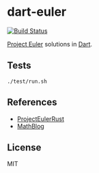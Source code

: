 # dart-euler

[![Build Status](https://drone.io/github.com/paulfryzel/dart-euler/status.png)](https://drone.io/github.com/paulfryzel/dart-euler/latest)

[Project Euler](https://projecteuler.net) solutions in [Dart](https://www.dartlang.org).

## Tests

    ./test/run.sh

## References

- [ProjectEulerRust](https://github.com/gifnksm/ProjectEulerRust)
- [MathBlog](http://www.mathblog.dk)

## License

MIT